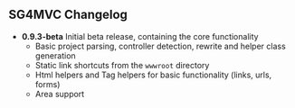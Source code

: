 ## SG4MVC Changelog

- **0.9.3-beta** Initial beta release, containing the core functionality
  - Basic project parsing, controller detection, rewrite and helper class generation
  - Static link shortcuts from the `wwwroot` directory
  - Html helpers and Tag helpers for basic functionality (links, urls, forms)
  - Area support
